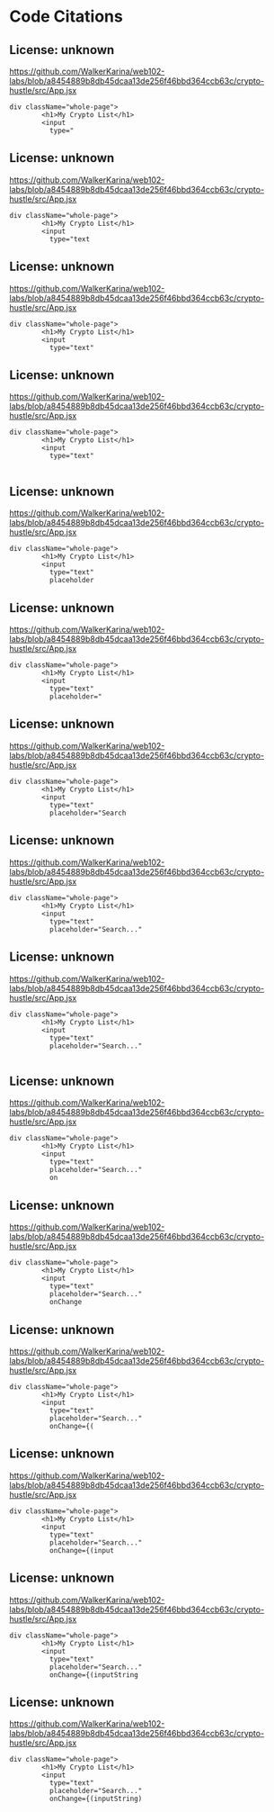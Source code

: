 # Code Citations

## License: unknown
https://github.com/WalkerKarina/web102-labs/blob/a8454889b8db45dcaa13de256f46bbd364ccb63c/crypto-hustle/src/App.jsx

```
div className="whole-page">
        <h1>My Crypto List</h1>
        <input
          type="
```


## License: unknown
https://github.com/WalkerKarina/web102-labs/blob/a8454889b8db45dcaa13de256f46bbd364ccb63c/crypto-hustle/src/App.jsx

```
div className="whole-page">
        <h1>My Crypto List</h1>
        <input
          type="text
```


## License: unknown
https://github.com/WalkerKarina/web102-labs/blob/a8454889b8db45dcaa13de256f46bbd364ccb63c/crypto-hustle/src/App.jsx

```
div className="whole-page">
        <h1>My Crypto List</h1>
        <input
          type="text"

```


## License: unknown
https://github.com/WalkerKarina/web102-labs/blob/a8454889b8db45dcaa13de256f46bbd364ccb63c/crypto-hustle/src/App.jsx

```
div className="whole-page">
        <h1>My Crypto List</h1>
        <input
          type="text"
         
```


## License: unknown
https://github.com/WalkerKarina/web102-labs/blob/a8454889b8db45dcaa13de256f46bbd364ccb63c/crypto-hustle/src/App.jsx

```
div className="whole-page">
        <h1>My Crypto List</h1>
        <input
          type="text"
          placeholder
```


## License: unknown
https://github.com/WalkerKarina/web102-labs/blob/a8454889b8db45dcaa13de256f46bbd364ccb63c/crypto-hustle/src/App.jsx

```
div className="whole-page">
        <h1>My Crypto List</h1>
        <input
          type="text"
          placeholder="
```


## License: unknown
https://github.com/WalkerKarina/web102-labs/blob/a8454889b8db45dcaa13de256f46bbd364ccb63c/crypto-hustle/src/App.jsx

```
div className="whole-page">
        <h1>My Crypto List</h1>
        <input
          type="text"
          placeholder="Search
```


## License: unknown
https://github.com/WalkerKarina/web102-labs/blob/a8454889b8db45dcaa13de256f46bbd364ccb63c/crypto-hustle/src/App.jsx

```
div className="whole-page">
        <h1>My Crypto List</h1>
        <input
          type="text"
          placeholder="Search..."

```


## License: unknown
https://github.com/WalkerKarina/web102-labs/blob/a8454889b8db45dcaa13de256f46bbd364ccb63c/crypto-hustle/src/App.jsx

```
div className="whole-page">
        <h1>My Crypto List</h1>
        <input
          type="text"
          placeholder="Search..."
         
```


## License: unknown
https://github.com/WalkerKarina/web102-labs/blob/a8454889b8db45dcaa13de256f46bbd364ccb63c/crypto-hustle/src/App.jsx

```
div className="whole-page">
        <h1>My Crypto List</h1>
        <input
          type="text"
          placeholder="Search..."
          on
```


## License: unknown
https://github.com/WalkerKarina/web102-labs/blob/a8454889b8db45dcaa13de256f46bbd364ccb63c/crypto-hustle/src/App.jsx

```
div className="whole-page">
        <h1>My Crypto List</h1>
        <input
          type="text"
          placeholder="Search..."
          onChange
```


## License: unknown
https://github.com/WalkerKarina/web102-labs/blob/a8454889b8db45dcaa13de256f46bbd364ccb63c/crypto-hustle/src/App.jsx

```
div className="whole-page">
        <h1>My Crypto List</h1>
        <input
          type="text"
          placeholder="Search..."
          onChange={(
```


## License: unknown
https://github.com/WalkerKarina/web102-labs/blob/a8454889b8db45dcaa13de256f46bbd364ccb63c/crypto-hustle/src/App.jsx

```
div className="whole-page">
        <h1>My Crypto List</h1>
        <input
          type="text"
          placeholder="Search..."
          onChange={(input
```


## License: unknown
https://github.com/WalkerKarina/web102-labs/blob/a8454889b8db45dcaa13de256f46bbd364ccb63c/crypto-hustle/src/App.jsx

```
div className="whole-page">
        <h1>My Crypto List</h1>
        <input
          type="text"
          placeholder="Search..."
          onChange={(inputString
```


## License: unknown
https://github.com/WalkerKarina/web102-labs/blob/a8454889b8db45dcaa13de256f46bbd364ccb63c/crypto-hustle/src/App.jsx

```
div className="whole-page">
        <h1>My Crypto List</h1>
        <input
          type="text"
          placeholder="Search..."
          onChange={(inputString)
```

